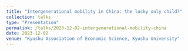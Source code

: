 ```yaml
---
title: "Intergenerational mobility in China: the lucky only child?"
collection: talks
type: "Presentation"
permalink: /talks/2023-12-02-intergenerational-mobility-china
date: 2023-12-02
venue: "Kyushu Association of Economic Science, Kyushu University"
---
```



[//]: # (More information here: http://exampleurl.com)
[//]: # (This is a description of your tutorial, note the different field in type. This is a markdown files that can be all markdown-ified like any other post. Yay markdown!)

